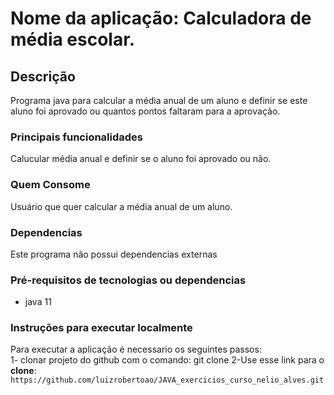 # Nome da aplicação: Calculadora de média escolar.

## Descrição
Programa java para calcular a média anual de um aluno e definir se este aluno foi aprovado ou quantos pontos faltaram para a aprovação.

### Principais funcionalidades
Calucular média anual e definir se o aluno foi aprovado ou não.

### Quem Consome
Usuário que quer calcular a média anual de um aluno.

### Dependencias
Este programa não possui dependencias externas

### Pré-requisitos de tecnologias ou dependencias
- java 11

### Instruções para executar localmente
Para executar a aplicação é necessario os seguintes passos:\
1- clonar projeto do github com o comando: git clone
2-Use esse link para o **clone**:
`https://github.com/luizrobertoao/JAVA_exercicios_curso_nelio_alves.git`

